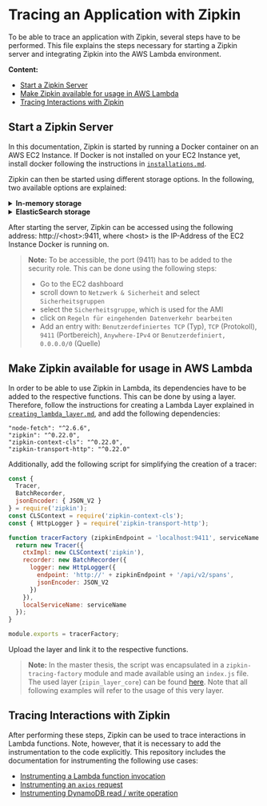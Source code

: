 # Tracing an Application with Zipkin

To be able to trace an application with Zipkin, several steps have to be performed. This file explains the steps necessary for starting a Zipkin server and integrating Zipkin into the AWS Lambda environment.

**Content:**
- [Start a Zipkin Server](#anker-start_zipkin_server)
- [Make Zipkin available for usage in AWS Lambda](#anker-zipkin_aws_lambda)
- [Tracing Interactions with Zipkin](#anker-using_zipkin)

<a name="anker-start_zipkin_server"></a>
## Start a Zipkin Server

In this documentation, Zipkin is started by running a Docker container on an AWS EC2 Instance.
If Docker is not installed on your EC2 Instance yet, install docker following the instructions in [`installations.md`](../other/installations.md).

Zipkin can then be started using different storage options. In the following, two available options are explained:

<details><summary><b>In-memory storage</b></summary>

For in-memory storage, Zipkin can be started with the following command:

```
docker run -d -p 9411:9411 openzipkin/zipkin
```

</details>

<details><summary><b>ElasticSearch storage</b></summary>

When using ElasticSearch, several steps have to be performed:

Create a new network:

```
docker network create elasticzipkin
```

Start ElasticSearch inside the network:

```
docker run -d \
  --name db \
  --network elasticzipkin \
  -p 9200:9200 \
  -p 9300:9300 \
  -e discovery.type=single-node \
  -e xpack.security.enabled=false \
  docker.elastic.co/elasticsearch/elasticsearch:7.17.0
```

> **Note:** To ensure that elasticsearch is up and running, curl can be used to send an example request. E.g., determine the IP of the container by running `docker network inspect elasticzipkin`. Then enter `curl <ip>:9200`.

Start the Zipkin-Backend while specifying the `STORAGE_TYPE` and `ES_HOSTS`:

```
docker run -d \
  --name zipkin \
  --network elasticzipkin \
  -e STORAGE_TYPE=elasticsearch \
  -e ES_HOSTS=http://db:9200 \
  -p 9411:9411 \
  openzipkin/zipkin
```

</details>

After starting the server, Zipkin can be accessed using the following address: http://\<host>:9411, where \<host> is the IP-Address of the EC2 Instance Docker is running on.

> **Note:** To be accessible, the port (9411) has to be added to the security role. This can be done using the following steps:
> - Go to the EC2 dashboard
> - scroll down to `Netzwerk & Sicherheit` and select `Sicherheitsgruppen`
> - select the `Sicherheitsgruppe`, which is used for the AMI
> - click on `Regeln für eingehenden Datenverkehr bearbeiten`
> - Add an entry with: `Benutzerdefiniertes TCP` (Typ), `TCP` (Protokoll), `9411` (Portbereich), `Anywhere-IPv4` or `Benutzerdefiniert, 0.0.0.0/0` (Quelle)

<a name="anker-zipkin_aws_lambda"></a>
## Make Zipkin available for usage in AWS Lambda

In order to be able to use Zipkin in Lambda, its dependencies have to be added to the respective functions. This can be done by using a layer.
Therefore, follow the instructions for creating a Lambda Layer explained in [`creating_lambda_layer.md`](../other/lambda_instructions.md), and add the following dependencies:

```
"node-fetch": "^2.6.6",
"zipkin": "^0.22.0",
"zipkin-context-cls": "^0.22.0",
"zipkin-transport-http": "^0.22.0"
```

Additionally, add the following script for simplifying the creation of a tracer:

```javascript
const {
  Tracer,
  BatchRecorder,
  jsonEncoder: { JSON_V2 }
} = require('zipkin');
const CLSContext = require('zipkin-context-cls');
const { HttpLogger } = require('zipkin-transport-http');

function tracerFactory (zipkinEndpoint = 'localhost:9411', serviceName = 'service_a') {
  return new Tracer({
    ctxImpl: new CLSContext('zipkin'),
    recorder: new BatchRecorder({
      logger: new HttpLogger({
        endpoint: 'http://' + zipkinEndpoint + '/api/v2/spans',
        jsonEncoder: JSON_V2
      })
    }),
    localServiceName: serviceName
  });
}

module.exports = tracerFactory;
```

Upload the layer and link it to the respective functions.

> **Note:** In the master thesis, the script was encapsulated in a `zipkin-tracing-factory` module and made available using an `index.js` file. The used layer (`zipin_layer_core`) can be found [here](../../lambda_resources). Note that all following examples will refer to the usage of this very layer.

<a name="anker-using_zipkin"></a>
## Tracing Interactions with Zipkin

After performing these steps, Zipkin can be used to trace interactions in Lambda functions. Note, however, that it is necessary to add the instrumentation to the code explicitly. This repository includes the documentation for instrumenting the following use cases:

- [Instrumenting a Lambda function invocation](lambda_function/README.md)
- [Instrumenting an `axios` request](http_request/README.md)
- [Instrumenting DynamoDB read / write operation](dynamodb_operation/README.md)
